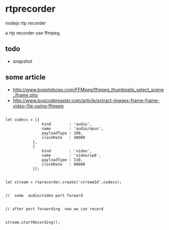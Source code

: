 # rtprecorder
nodejs  rtp  recorder



a rtp recorder  use ffmpeg.



## todo

- snapshot


## some article

-  http://www.bogotobogo.com/FFMpeg/ffmpeg_thumbnails_select_scene_iframe.php
-  http://www.bugcodemaster.com/article/extract-images-frame-frame-video-file-using-ffmpeg



```

let codecs = [{
				kind        : 'audio',
				name        : 'audio/opus',
                payloadType : 100,
				clockRate   : 48000
			},
			{
				kind        : 'video',
				name        : 'video/vp8',
				payloadType : 110,
				clockRate   : 90000
			}];


let stream = rtprecorder.create('streamId',codecs);


//  some  audio/video port forward


// after port forwarding  now we can record 


stream.startRecording();


```
